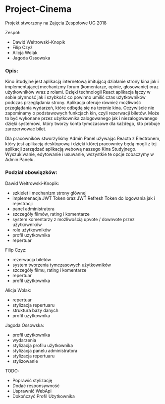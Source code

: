 # Project-Cinema
Projekt stworzony na Zajęcia Zespołowe UG 2018

Zespół:
- Dawid Weltrowski-Knopik
- Filip Czyż
- Alicja Wolak
- Jagoda Ossowska


<h3>Opis:</h3> 
Kino Studyjne jest aplikacją internetową imitującą działanie strony kina jak i implementującej mechanizmy forum (komentarze, opinie, głosowanie) oraz użytkowników wraz z rolami. Dzięki technologii React aplikacja łączy w sobie płynność jak i szybkość co powinno umilić czas użytkowników podczas przeglądania strony.
Aplikacja oferuje również możliwość przeglądania wydarzeń, które odbędą się na terenie kina.
Oczywiście nie zapominamy o podstawowych funkcjach kin, czyli rezerwacji biletów. Może to być wykonane przez użytkownika zalogowanego jak i niezalogowanego dzięki systemowi, który tworzy konta tymczasowe dla każdego, kto próbuje zarezerwować bilet.

Dla pracowników stworzyliśmy Admin Panel używając Reacta z Electronem, który jest aplikacją desktopową i dzięki której pracownicy będą mogli z tej aplikacji zarządzać aplikacją webową naszego Kina Studyjnego. Wyszukiwanie, edytowanie i usuwanie, wszystkie te opcje zobaczymy w Admin Panelu.

<h3>Podział obowiązków:</h3>

Dawid Weltrowski-Knopik:
- szkielet i mechanizm strony głównej
- implemenacja JWT Token oraz JWT Refresh Token do logowania jak i rejestracji
- panel administratora
- szczegóły filmów, rating i komentarze
- system komentarzy z możliwością upvote / downvote przez użytkowników
- role użytkowników
- profil użytkownika
- repertuar

Filip Czyż:
- rezerwacja biletów
- system tworzenia tymczasowych użytkowników
- szczegóły filmu, rating i komentarze
- repertuar
- profil użytkownika

Alicja Wolak:
- repertuar
- stylizacja repertuaru
- struktura bazy danych
- profil użytkownika

Jagoda Ossowska:
- profil użytkownika
- wydarzenia
- stylizacja profilu użytkownika
- stylizacja panelu administratora
- stylizacja repertuaru
- stylizowanie

TODO:
- Poprawić stylizację
- Dodać responsywność
- Usprawnić WebApi
- Dokończyć Profil Użytkownika
